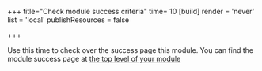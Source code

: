 +++
title="Check module success criteria"
time= 10
[build]
  render = 'never'
  list = 'local'
  publishResources = false

+++

Use this time to check over the success page this module.
You can find the module success page at [the top level of your module](../../../success)
